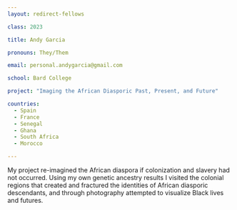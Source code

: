 ```yaml
---
layout: redirect-fellows

class: 2023

title: Andy Garcia

pronouns: They/Them

email: personal.andygarcia@gmail.com

school: Bard College

project: "Imaging the African Diasporic Past, Present, and Future"

countries:
  - Spain
  - France
  - Senegal
  - Ghana
  - South Africa
  - Morocco

---
```


My project re-imagined the African diaspora if colonization and slavery had not occurred. Using my own genetic ancestry results I visited the colonial regions that created and fractured the identities of African diasporic descendants, and through photography attempted to visualize Black lives and futures.
